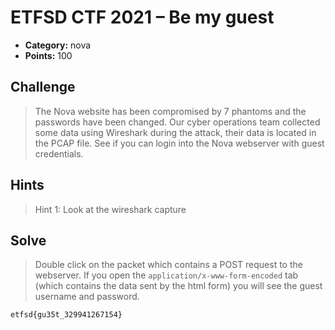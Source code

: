 # ETFSD CTF 2021 – Be my guest

* **Category:** nova
* **Points:** 100

## Challenge

> The Nova website has been compromised by 7 phantoms and the passwords have been changed. Our cyber operations team collected some data using Wireshark during the attack, their data is located in the PCAP file. See if you can login into the Nova webserver with guest credentials. 
## Hints

> Hint 1: Look at the wireshark capture

## Solve

> Double click on the packet which contains a POST request to the webserver. If you open the ``application/x-www-form-encoded`` tab (which contains the data sent by the html form)  you will see the guest username and password.

```
etfsd{gu35t_329941267154}
```
